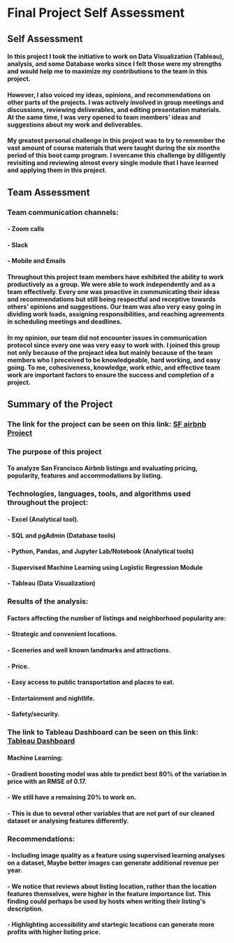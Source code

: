 # **Final Project Self Assessment**

## **Self Assessment**

#### In this project I took the initiative to work on Data Visualization (Tableau), analysis, and some Database works since I felt those were my strengths and would help me to maximize my contributions to the team in this project.

#### However, I also voiced my ideas, opinions, and recommendations on other parts of the projects.  I was actively involved in group meetings and discussions, reviewing deliverables, and editing presentation materials.  At the same time, I was very opened to team members' ideas and suggestions about my work and deliverables.

#### My greatest personal challenge in this project was to try to remember the vast amount of course materials that were taught during the six months period of this boot camp program.  I overcame this challenge by dilligently revisiting and reviewing almost every single module that I have learned and applying them in this project.

## **Team Assessment**

### Team communication channels:
#### - Zoom calls
#### - Slack
#### - Mobile and Emails

#### Throughout this project team members have exhibited the ability to work productively as a group.  We were able to work independently and as a team effectively.  Every one was proactive in communicating their ideas and recommendations but still being respectful and receptive towards others' opinions and suggestions.  Our team was also very easy going in dividing work loads, assigning responsibilities, and reaching agreements in scheduling meetings and deadlines.

#### In my opinion, our team did not encounter issues in communication protocol since every one was very easy to work with.  I joined this group not only because of the projeact idea but mainly because of the team members who I preceived to be knowledgeable, hard working, and easy going.  To me, cohesiveness, knowledge, work ethic, and effective team work are important factors to ensure the success and completion of a project.

## **Summary of the Project**

### The link for the project can be seen on this link: [SF airbnb Project](https://github.com/nrp1284/sf_abnb_listings)

### **The purpose of this project** 
#### To analyze San Francisco Airbnb listings and evaluating pricing, popularity, features and accommodations by listing.

### **Technologies, languages, tools, and algorithms used throughout the project:**

#### - Excel (Analytical tool).
#### - SQL and pgAdmin (Database tools)
#### - Python, Pandas, and Jupyter Lab/Notebook (Analytical tools)
#### - Supervised Machine Learning using Logistic Regression Module
#### - Tableau (Data Visualization)

### **Results of the analysis:**

#### Factors affecting the number of listings and neighborhood popularity are:
####     - Strategic and convenient locations.
####     - Sceneries and well known landmarks and attractions.
####     - Price.
####     - Easy access to public transportation and places to eat.
####     - Entertainment and nightlife.
####     - Safety/security.

### The link to Tableau Dashboard can be seen on this link: [Tableau Dashboard](https://public.tableau.com/app/profile/david.nathanael/viz/SFAirBNBProject/SFairbnbStory?publish=yes)

#### Machine Learning:
####     - Gradient boosting model was able to predict best 80% of the variation in price with an RMSE of 0.17.
####     - We still have a remaining 20% to work on.
####     - This is due to several other variables that are not part of our cleaned dataset or analysing features differently.

### **Recommendations:**

#### - Including image quality as a feature using supervised learning analyses on a dataset, Maybe better images can generate additional revenue per year.

#### - We notice that reviews about listing location, rather than the location features themselves, were higher in the feature importance list. This finding could perhaps be used by hosts when writing their listing's description.

#### - Highlighting accessibility and startegic locations can generate more profits with higher listing price.


